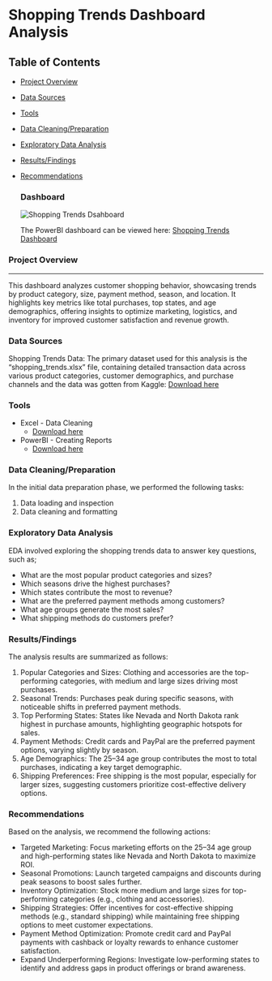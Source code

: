 # Shopping Trends Dashboard Analysis

## Table of Contents

- [Project Overview](#project-overview)
- [Data Sources](#data-sources)
- [Tools](#tools)
- [Data Cleaning/Preparation](#data-cleaningpreparation)
- [Exploratory Data Analysis](#exploratory-data-analysis)
- [Results/Findings](#resultsfindings)
- [Recommendations](#recommendations)

  ### Dashboard
  ![Shopping Trends Dsahboard](https://github.com/user-attachments/assets/2e256de5-845a-4c46-b28a-2130a3a58b41)

  The  PowerBI dashboard can be viewed here: [Shopping Trends Dashboard](https://github.com/Oluwaferanmi-Akinwale/-Shopping-Trends-Dashboard/raw/refs/heads/main/Shopping%20Trends%20Dashboard.pbix)

### Project Overview
---

This dashboard analyzes customer shopping behavior, showcasing trends by product category, size, payment method, season, and location. It highlights key metrics like total purchases, top states, and age demographics, offering insights to optimize marketing, logistics, and inventory for improved customer satisfaction and revenue growth.

### Data Sources

Shopping Trends Data: The primary dataset used for this analysis is the “shopping_trends.xlsx” file, containing detailed transaction data across various product categories, customer demographics, and purchase channels and the data was gotten from Kaggle: [Download here](https://www.kaggle.com/datasets/bhadramohit/customer-shopping-latest-trends-dataset?resource=download)

### Tools

- Excel - Data Cleaning
   - [Download here](https://microsoft.com)
- PowerBI - Creating Reports
   - [Download here](https://microsoft.com)

  
### Data Cleaning/Preparation

In the initial data preparation phase, we performed the following tasks:
1.	Data loading and inspection
2.	Data cleaning and formatting

### Exploratory Data Analysis

EDA involved exploring the shopping trends data to answer key questions, such as;

- What are the most popular product categories and sizes?
- Which seasons drive the highest purchases?
- Which states contribute the most to revenue?
- What are the preferred payment methods among customers?
- What age groups generate the most sales?
- What shipping methods do customers prefer?


### Results/Findings

The analysis results are summarized as follows:
1. Popular Categories and Sizes: Clothing and accessories are the top-performing categories, with medium and large sizes driving most purchases.
2. Seasonal Trends: Purchases peak during specific seasons, with noticeable shifts in preferred payment methods.
3. Top Performing States: States like Nevada and North Dakota rank highest in purchase amounts, highlighting geographic hotspots for sales.
4. Payment Methods: Credit cards and PayPal are the preferred payment options, varying slightly by season.
5. Age Demographics: The 25–34 age group contributes the most to total purchases, indicating a key target demographic.
6. Shipping Preferences: Free shipping is the most popular, especially for larger sizes, suggesting customers prioritize cost-effective delivery options.

### Recommendations

Based on the analysis, we recommend the following actions:
- Targeted Marketing: Focus marketing efforts on the 25–34 age group and high-performing states like Nevada and North Dakota to maximize ROI.
- Seasonal Promotions: Launch targeted campaigns and discounts during peak seasons to boost sales further.
- Inventory Optimization: Stock more medium and large sizes for top-performing categories (e.g., clothing and accessories).
- Shipping Strategies: Offer incentives for cost-effective shipping methods (e.g., standard shipping) while maintaining free shipping options to meet customer expectations.
- Payment Method Optimization: Promote credit card and PayPal payments with cashback or loyalty rewards to enhance customer satisfaction.
- Expand Underperforming Regions: Investigate low-performing states to identify and address gaps in product offerings or brand awareness.



